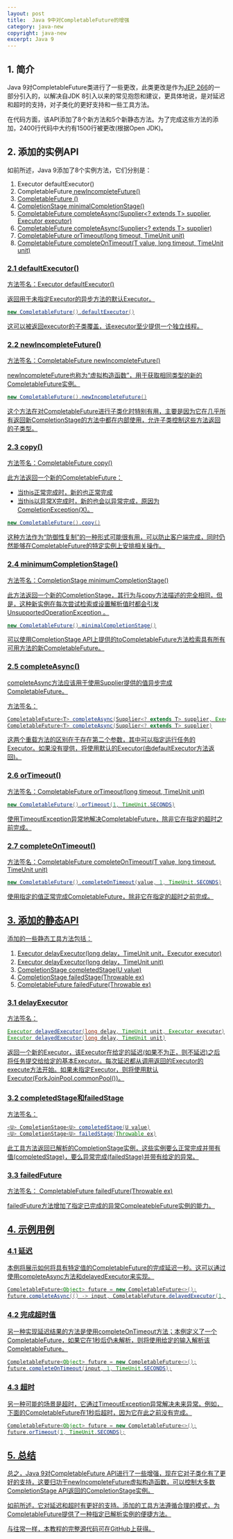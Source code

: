 ```yaml
---
layout: post
title:  Java 9中对CompletableFuture的增强
category: java-new
copyright: java-new
excerpt: Java 9
---
```


## 1. 简介

Java 9对CompletableFuture类进行了一些更改，此类更改是作为[JEP 266](https://openjdk.java.net/jeps/266)的一部分引入的，以解决自JDK 8引入以来的常见抱怨和建议，更具体地说，是对延迟和超时的支持，对子类化的更好支持和一些工具方法。

在代码方面，该API添加了8个新方法和5个新静态方法。为了完成这些方法的添加，2400行代码中大约有1500行被更改(根据Open JDK)。

## 2. 添加的实例API

如前所述，Java 9添加了8个实例方法，它们分别是：

1.  Executor defaultExecutor()
2.  CompletableFuture<U> newIncompleteFuture()
3.  CompletableFuture<T> ()
4.  CompletionStage<T> minimalCompletionStage()
5.  CompletableFuture<T> completeAsync(Supplier<? extends T> supplier, Executor executor)
6.  CompletableFuture<T> completeAsync(Supplier<? extends T> supplier)
7.  CompletableFuture<T> orTimeout(long timeout, TimeUnit unit)
8.  CompletableFuture<T> completeOnTimeout(T value, long timeout, TimeUnit unit)

### 2.1 defaultExecutor()

方法签名：Executor defaultExecutor()

返回用于未指定Executor的异步方法的默认Executor。

```java
new CompletableFuture().defaultExecutor()
```

这可以被返回executor的子类覆盖，该executor至少提供一个独立线程。

### 2.2 newIncompleteFuture()

方法签名：CompletableFuture<U> newIncompleteFuture()

newIncompleteFuture也称为“虚拟构造函数”，用于获取相同类型的新的CompletableFuture实例。

```java
new CompletableFuture().newIncompleteFuture()
```

这个方法在对CompletableFuture进行子类化时特别有用，主要是因为它在几乎所有返回新CompletionStage的方法中都在内部使用，允许子类控制这些方法返回的子类型。

### 2.3 copy()

方法签名：CompletableFuture<T> copy()

此方法返回一个新的CompletableFuture：

-   当this正常完成时，新的也正常完成
-   当this以异常X完成时，新的也会以异常完成，原因为CompletionException(X)。

```java
new CompletableFuture().copy()
```

这种方法作为“防御性复制”的一种形式可能很有用，可以防止客户端完成，同时仍然能够在CompletableFuture的特定实例上安排相关操作。

### 2.4 minimumCompletionStage()

方法签名：CompletionStage<T> minimumCompletionStage()

此方法返回一个新的CompletionStage，其行为与copy方法描述的完全相同，但是，这种新实例在每次尝试检索或设置解析值时都会引发UnsupportedOperationException 。

```java
new CompletableFuture().minimalCompletionStage()
```

可以使用CompletionStage API上提供的toCompletableFuture方法检索具有所有可用方法的新CompletableFuture。

### 2.5 completeAsync()

completeAsync方法应该用于使用Supplier提供的值异步完成CompletableFuture。

方法签名：

```java
CompletableFuture<T> completeAsync(Supplier<? extends T> supplier, Executor executor)
CompletableFuture<T> completeAsync(Supplier<? extends T> supplier)
```

这两个重载方法的区别在于存在第二个参数，其中可以指定运行任务的Executor。如果没有提供，将使用默认的Executor(由defaultExecutor方法返回)。

### 2.6 orTimeout()

方法签名：CompletableFuture<T> orTimeout(long timeout, TimeUnit unit)

```java
new CompletableFuture().orTimeout(1, TimeUnit.SECONDS)
```

使用TimeoutException异常地解决CompletableFuture，除非它在指定的超时之前完成。

### 2.7 completeOnTimeout()

方法签名：CompletableFuture<T> completeOnTimeout(T value, long timeout, TimeUnit unit)

```java
new CompletableFuture().completeOnTimeout(value, 1, TimeUnit.SECONDS)
```

使用指定的值正常完成CompletableFuture，除非它在指定的超时之前完成。

## 3. 添加的静态API

添加的一些静态工具方法包括：

1.  Executor delayExecutor(long delay，TimeUnit unit，Executor executor)
2.  Executor delayExecutor(long delay，TimeUnit unit)
3.  <U> CompletionStage<U> completedStage(U value)
4.  <U> CompletionStage<U> failedStage(Throwable ex)
5.  <U> CompletableFuture<U> failedFuture(Throwable ex)

### 3.1 delayExecutor

方法签名：

```java
Executor delayedExecutor(long delay, TimeUnit unit, Executor executor)
Executor delayedExecutor(long delay, TimeUnit unit)
```

返回一个新的Executor，该Executor在给定的延迟(如果不为正，则不延迟)之后将任务提交给给定的基本Executor。每次延迟都从调用返回的Executor的execute方法开始。如果未指定Executor，则将使用默认Executor(ForkJoinPool.commonPool())。

### 3.2 completedStage和failedStage

方法签名：

```java
<U> CompletionStage<U> completedStage(U value)
<U> CompletionStage<U> failedStage(Throwable ex)
```

此工具方法返回已解析的CompletionStage实例，这些实例要么正常完成并带有值(completedStage)，要么异常完成(failedStage)并带有给定的异常。

### 3.3 failedFuture

方法签名：<U> CompletableFuture<U> failedFuture(Throwable ex)

failedFuture方法增加了指定已完成的异常CompleatebleFuture实例的能力。

## 4. 示例用例

### 4.1 延迟

本例将展示如何将具有特定值的CompletableFuture的完成延迟一秒。这可以通过使用completeAsync方法和delayedExecutor来实现。

```java
CompletableFuture<Object> future = new CompletableFuture<>();
future.completeAsync(() -> input, CompletableFuture.delayedExecutor(1, TimeUnit.SECONDS));
```

### 4.2 完成超时值

另一种实现延迟结果的方法是使用completeOnTimeout方法；本例定义了一个CompletableFuture，如果它在1秒后仍未解析，则将使用给定的输入解析该CompletableFuture。

```java
CompletableFuture<Object> future = new CompletableFuture<>();
future.completeOnTimeout(input, 1, TimeUnit.SECONDS);
```

### 4.3 超时

另一种可能的场景是超时，它通过TimeoutException异常解决未来异常。例如，下面的CompletableFuture在1秒后超时，因为它在此之前没有完成。

```java
CompletableFuture<Object> future = new CompletableFuture<>();
future.orTimeout(1, TimeUnit.SECONDS);
```

## 5. 总结

总之，Java 9对CompletableFuture API进行了一些增强，现在它对子类化有了更好的支持，这要归功于newIncompleteFuture虚拟构造函数，可以控制大多数CompletionStage API返回的CompletionStage实例。

如前所述，它对延迟和超时有更好的支持。添加的工具方法遵循合理的模式，为CompletableFuture提供了一种指定已解析实例的便捷方法。

与往常一样，本教程的完整源代码可在[GitHub](https://github.com/tuyucheng7/taketoday-tutorial4j/tree/master/java-core-modules/java-9-improvements)上获得。